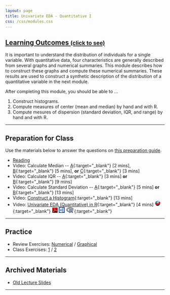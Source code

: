 ```yaml
---
layout: page
title: Univariate EDA - Quantitative I
css: /css/modules.css
---
```


<div class="panel-group-ILOs">
  <div class="panel panel-default">
    <div class="panel-heading">
      <h2 class="panel-title">
        <a data-toggle="collapse" href="#ILOs">Learning Outcomes <small>(click to see)</small></a>
      </h2>
    </div>
    <div id="ILOs" class="panel-collapse collapse">
      <div class="panel-body">
It is important to understand the distribution of individuals for a single variable. With quantitative data, four characteristics are generally described from several graphs and numerical summaries. This module describes how to construct these graphs and compute these numerical summaries. These results are used to construct a synthetic description of the distribution of a quantitative variable in the next module.

<p>After completing this module, you should be able to ...</p>

<ol>
  <li>Construct histograms.</li>
  <li>Compute measures of center (mean and median) by hand and with R.</li>
  <li>Compute mesures of dispersion (standard deviation, IQR, and range) by hand and with R.</li>
</ol>
      </div>
    </div>
  </div>
</div>

----

## Preparation for Class

Use the materials below to answer the questions on [this preparation guide](UEDAQuant1_Prep).

* [Reading](../book/5_IntroStats.pdf)
* Video: Calculate Median -- [A](https://www.youtube.com/v/0SYsi38XucI?version=3&autoplay=1){:target="_blank"} [2 mins], [B](https://www.youtube.com/v/hTYTaOaQUcw?version=3&autoplay=1){:target="_blank"} [5 mins], **or** [C](https://www.youtube.com/v/9a8M_KfclBE?version=3&autoplay=1){:target="_blank"} [3 mins]
* Video: Calculate IQR -- [A](https://www.youtube.com/v/R6VDj7pEG30?version=3&autoplay=1){:target="_blank"} [3 mins] **or** [B](https://www.youtube.com/v/F3WcEAW-M80?version=3&start=366&autoplay=1){:target="_blank"} [9 mins]
* Video: Calculate Standard Deviation -- [A](https://www.youtube.com/v/qqOyy_NjflU?version=3&autoplay=1){:target="_blank"} [5 mins] **or** [B](https://www.youtube.com/v/atS4wX8I9H0?version=3&autoplay=1){:target="_blank"} [13 mins]
* Video: [Construct a Histogram](https://www.youtube.com/v/sC7gjg9g3JU?version=3&autoplay=1){:target="_blank"} [13 mins]
* Video: [Univariate EDA (Quantitative) in R](https://vimeo.com/user45324800/ncstats-uedaq){:target="_blank"} [4 mins]  [![Web](../img/web.png)](UEDAQuant1_RHO.html){:target="_blank"}  [![PDF](../img/pdf.png)](UEDAQuant1_RHO.pdf) [![MSWord](../img/word.png)](UEDAQuant1_RHO.docx)  [![R](../img/Rlogo.png)](UEDAQuant1_RHO.R){:target="_blank"}

----

## Practice

* Review Exercises: [Numerical](UEDAQuant1_RevEx_Numerical) / [Graphical](UEDAQuant1_RevEx_Graphical)
* Class Exercises: [1](UEDAQuant1_CE1) / [2](UEDAQuant1_CE2)

----

## Archived Materials

* [Old Lecture Slides](UEDAQuant_PPT_old.pptx)

----
